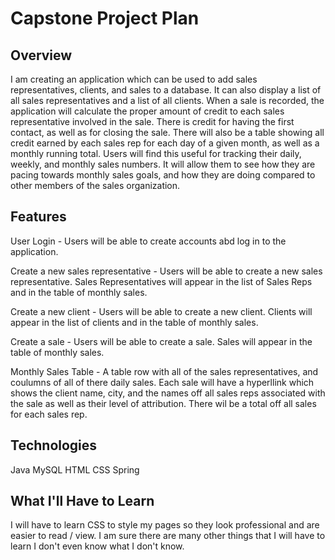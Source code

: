 # Capstone Project Plan

## Overview
I am creating an application which can be used to add sales representatives, clients, and sales to a database. It can also display a list of all sales representatives and a list of all clients. When a sale is recorded, the application will calculate the proper amount of credit to each sales representative involved in the sale. There is credit for having the first contact, as well as for closing the sale. There will also be a table showing all credit earned by each sales rep for each day of a given month, as well as a monthly running total.
Users will find this useful for tracking their daily, weekly, and monthly sales numbers. It will allow them to see how they are pacing towards monthly sales goals, and how they are doing compared to other members of the sales organization.

## Features
User Login - Users will be able to create accounts abd log in to the application.

Create a new sales representative - Users will be able to create a new sales representative. Sales Representatives will appear in the list of Sales Reps and in the table of monthly sales.

Create a new client - Users will be able to create a new client. Clients will appear in the list of clients and in the table of monthly sales.

Create a sale - Users will be able to create a sale. Sales will appear in the table of monthly sales. 

Monthly Sales Table - A table row with all of the sales representatives, and coulumns of all of there daily sales. Each sale will have a hyperllink which shows the client name, city, and the names off all sales reps associated with the sale as well as their level of attribution. There wil be a total off all sales for each sales rep. 

 ## Technologies
 Java
 MySQL
 HTML
 CSS
 Spring

## What I'll Have to Learn

I will have to learn CSS to style my pages so they look professional and are easier to read / view. I am sure there are many other things that I will have to learn I don't even know what I don't know.
